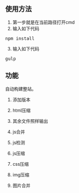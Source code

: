 ﻿## 使用方法 ##

1. 第一步就是在当前路径打开cmd
2. 输入如下代码
<pre>npm install</pre>
3. 输入如下代码
<pre>gulp</pre>	

## 功能 ##

自动构建整站。

1. 添加版本

2. html压缩

3. 其余文件照样输出

4. js合并

5. js检测

6. js压缩

7. css压缩

8. img压缩

9. 图片合并